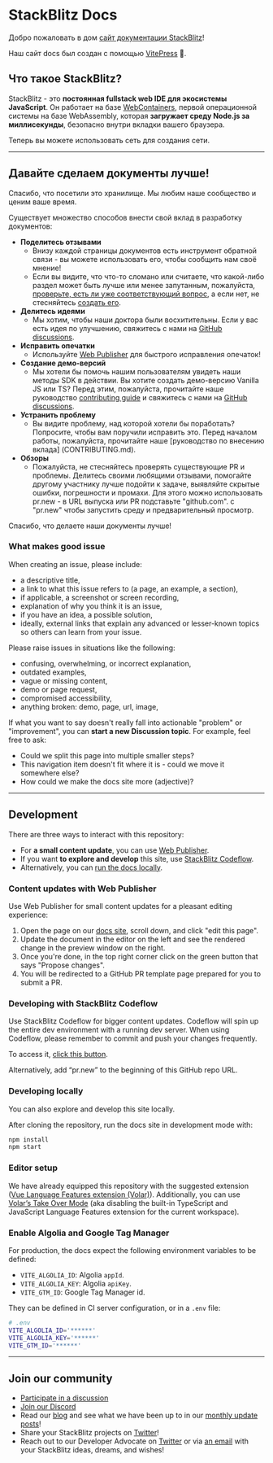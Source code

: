 # StackBlitz Docs

Добро пожаловать в дом [сайт документации StackBlitz](https://developer.stackblitz.com)!

Наш сайт docs был создан с помощью [VitePress](https://vitepress.vuejs.org/) 💙.

## Что такое StackBlitz?
StackBlitz - это **постоянная fullstack web IDE для экосистемы JavaScript**. Он работает на базе [WebContainers](https://blog.stackblitz.com/posts/introducing-webcontainers/), первой операционной системы на базе WebAssembly, которая **загружает среду Node.js за миллисекунды**, безопасно внутри вкладки вашего браузера.

Теперь вы можете использовать сеть для создания сети.

---

## Давайте сделаем документы лучше!

Спасибо, что посетили это хранилище. Мы любим наше сообщество и ценим ваше время.

Существует множество способов внести свой вклад в разработку документов:
- **Поделитесь отзывами**
  - Внизу каждой страницы документов есть инструмент обратной связи - вы можете использовать его, чтобы сообщить нам своё мнение!
  - Если вы видите, что что-то сломано или считаете, что какой-либо раздел может быть лучше или менее запутанным, пожалуйста, [проверьте, есть ли уже соответствующий вопрос](https://github.com/stackblitz/docs/issues), а если нет, не стесняйтесь [создать его](https://github.com/stackblitz/docs/issues/new).
- **Делитесь идеями**
  - Мы хотим, чтобы наши доктора были восхитительны. Если у вас есть идея по улучшению, свяжитесь с нами на [GitHub discussions](https://github.com/stackblitz/docs/discussions).
- **Исправить опечатки**
  - Используйте [Web Publisher](#content-updates-with-web-publisher) для быстрого исправления опечаток!
- **Создание демо-версий**
  - Мы хотели бы помочь нашим пользователям увидеть наши методы SDK в действии. Вы хотите создать демо-версию Vanilla JS или TS? Перед этим, пожалуйста, прочитайте наше руководство [contributing guide](CONTRIBUTING.md) и свяжитесь с нами на [GitHub discussions](https://github.com/stackblitz/docs/discussions).
- **Устранить проблему**
  - Вы видите проблему, над которой хотели бы поработать? Попросите, чтобы вам поручили исправить это. Перед началом работы, пожалуйста, прочитайте наше [руководство по внесению вклада] (CONTRIBUTING.md).
- **Обзоры**
  - Пожалуйста, не стесняйтесь проверять существующие PR и проблемы. Делитесь своими любящими отзывами, помогайте другому участнику лучше подойти к задаче, выявляйте скрытые ошибки, погрешности и промахи. Для этого можно использовать pr.new - в URL выпуска или PR подставьте "github.com". с "pr.new" чтобы запустить среду и предварительный просмотр.

Спасибо, что делаете наши документы лучше!

### What makes good issue

When creating an issue, please include:
- a descriptive title,
- a link to what this issue refers to (a page, an example, a section),
- if applicable, a screenshot or screen recording,
- explanation of why you think it is an issue,
- if you have an idea, a possible solution,
- ideally, external links that explain any advanced or lesser-known topics so others can learn from your issue.

Please raise issues in situations like the following:
- confusing, overwhelming, or incorrect explanation,
- outdated examples,
- vague or missing content,
- demo or page request,
- compromised accessibility,
- anything broken: demo, page, url, image,

If what you want to say doesn't really fall into actionable "problem" or "improvement", you can **start a new Discussion topic**. For example, feel free to ask:
- Could we split this page into multiple smaller steps?
- This navigation item doesn't fit where it is - could we move it somewhere else?
- How could we make the docs site more (adjective)?


---

## Development

There are three ways to interact with this repository:
- For **a small content update**, you can use [Web Publisher](#content-updates-with-web-publisher). 
- If you want **to explore and develop** this site, use [StackBlitz Codeflow](#developing-with-stackblitz-codeflow). 
- Alternatively, you can [run the docs locally](#developing-locally).

### Content updates with Web Publisher

Use Web Publisher for small content updates for a pleasant editing experience:

1. Open the page on our [docs site](developer.stackblitz.com), scroll down, and click "edit this page".
2. Update the document in the editor on the left and see the rendered change in the preview window on the right.
3. Once you're done, in the top right corner click on the green button that says "Propose changes".
4. You will be redirected to a GitHub PR template page prepared for you to submit a PR.


### Developing with StackBlitz Codeflow
Use StackBlitz Codeflow for bigger content updates. Codeflow will spin up the entire dev environment with a running dev server. When using Codeflow, please remember to commit and push your changes frequently.

To access it, [click this button](https://stackblitz.com/~/github.com/stackblitz/docs).

Alternatively, add “pr.new” to the beginning of this GitHub repo URL.

### Developing locally
You can also explore and develop this site locally.

After cloning the repository, run the docs site in development mode with:

```sh
npm install
npm start
```

### Editor setup

We have already equipped this repository with the suggested extension ([Vue Language Features extension (Volar)](https://marketplace.visualstudio.com/items?itemName=Vue.volar)). Additionally, you can use [Volar’s Take Over Mode](https://github.com/johnsoncodehk/volar/discussions/471) (aka disabling the built-in TypeScript and JavaScript Language Features extension for the current workspace).

### Enable Algolia and Google Tag Manager

For production, the docs expect the following environment variables to be defined:

- `VITE_ALGOLIA_ID`: Algolia `appId`.
- `VITE_ALGOLIA_KEY`: Algolia `apiKey`.
- `VITE_GTM_ID`: Google Tag Manager id.

They can be defined in CI server configuration, or in a `.env` file:

```sh
# .env
VITE_ALGOLIA_ID='******'
VITE_ALGOLIA_KEY='******'
VITE_GTM_ID='******'
```

---

## Join our community

- [Participate in a discussion](https://github.com/stackblitz/docs/discussions)
- [Join our Discord](https://discord.gg/EQ7uJQxC)
- Read our [blog](https://blog.stackblitz.com/) and see what we have been up to in our [monthly update posts](https://blog.stackblitz.com/categories/monthly-updates/)!
- Share your StackBlitz projects on [Twitter](https://twitter.com/stackblitz)!
- Reach out to our Developer Advocate on [Twitter](https://twitter.com/sylwiavargas) or via [an email](mailto:devrel@stackblitz.com) with your StackBlitz ideas, dreams, and wishes!

